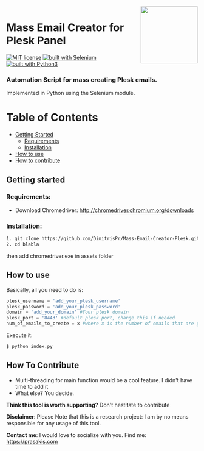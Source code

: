 <img src="https://prasakis.com/public/img/logo-colored.png" width="150" align="right">

# Mass Email Creator for Plesk Panel
[![MIT license](https://img.shields.io/badge/license-GPLv3-blue.svg)](https://github.com/DimitrisPr/Mass-Email-Creator-Plesk/blob/master/LICENSE)
[![built with Selenium](https://img.shields.io/badge/built%20with-Selenium-yellow.svg)](https://github.com/SeleniumHQ/selenium)
[![built with Python3](https://img.shields.io/badge/built%20with-Python3-red.svg)](https://www.python.org/)

### Automation Script for mass creating Plesk emails.
Implemented in Python using the Selenium module.

Table of Contents
=================

* [Getting Started](#getting-started)
  * [Requirements](#requirements)
  * [Installation](#installation)
* [How to use](#how-to-use)  
* [How to contribute](#how-to-contribute)  

## Getting started

### Requirements:
  - Download Chromedriver: http://chromedriver.chromium.org/downloads
  
### Installation:

```bash
1. git clone https://github.com/DimitrisPr/Mass-Email-Creator-Plesk.git
2. cd blabla
```

then add chromedriver.exe in assets folder

## How to use

Basically, all you need to do is:

```python
plesk_username = 'add_your_plesk_username'
plesk_password = 'add_your_plesk_password'
domain = 'add_your_domain' #Your plesk domain 
plesk_port = '8443' #default plesk port, change this if needed
num_of_emails_to_create = x #where x is the number of emails that are going to be created each time you run the script
```

Execute it:

```bash
$ python index.py
```

## How To Contribute

  - Multi-threading for main function would be a cool feature. I didn't have time to add it
  - What else? You decide.

**Think this tool is worth supporting?**
Don't hestitate to contribute

**Disclaimer**: Please Note that this is a research project: I am by no means responsible for any usage of this tool. 

**Contact me**: I would love to socialize with you. Find me: https://prasakis.com

